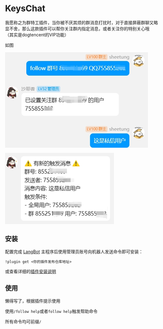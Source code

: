 # KeysChat

我愿称之为群特工插件，当你被不厌其烦的群消息打扰时，对于直接屏蔽群聊又略显不舍，那么这款插件可以帮你关注群内指定消息，或者关注你的特别关心哦
（其实是dogtencent的VIP功能）

如图

![](figs/1.png)

![](figs/2.png)

## 安装

配置完成 [LangBot](https://github.com/RockChinQ/LangBot) 主程序后使用管理员账号向机器人发送命令即可安装：

```
!plugin get <你的插件发布仓库地址>
```
或查看详细的[插件安装说明](https://docs.langbot.app/plugin/plugin-intro.html#%E6%8F%92%E4%BB%B6%E7%94%A8%E6%B3%95)

## 使用

<!-- 插件开发者自行填写插件使用说明 -->
懒得写了，根据插件提示使用

使用`/follow help`或者`follow help`触发帮助命令

所有命令均可前缀`/`